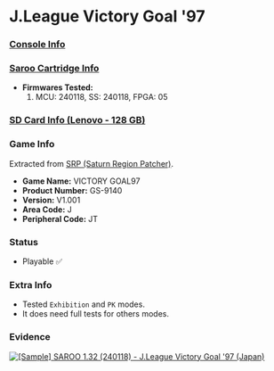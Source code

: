 # J.League Victory Goal '97

### [Console Info](../../../../Info/Consoles/VA13/README.md)

### [Saroo Cartridge Info](../../../../Info/Cartridges/RetroGameParadiseStore/1.32F/README.md)

- <b>Firmwares Tested:</b>
  1. MCU: 240118, SS: 240118, FPGA: 05

### [SD Card Info (Lenovo - 128 GB)](../../../../Info/SdCards/Lenovo/128GB/fat32/README.md)

### Game Info

Extracted from [SRP (Saturn Region Patcher)](https://segaxtreme.net/resources/saturn-region-patcher.81/download).

- <b>Game Name:</b> VICTORY GOAL97
- <b>Product Number:</b> GS-9140
- <b>Version:</b> V1.001
- <b>Area Code:</b> J
- <b>Peripheral Code:</b> JT

### Status

- Playable :white_check_mark:

### Extra Info

- Tested `Exhibition` and `PK` modes.
- It does need full tests for others modes.

### Evidence

[![[Sample] SAROO 1.32 (240118) - J.League Victory Goal '97 (Japan)](https://img.youtube.com/vi/i-Ty2J8k8Z4/0.jpg)](https://www.youtube.com/watch?v=i-Ty2J8k8Z4)
